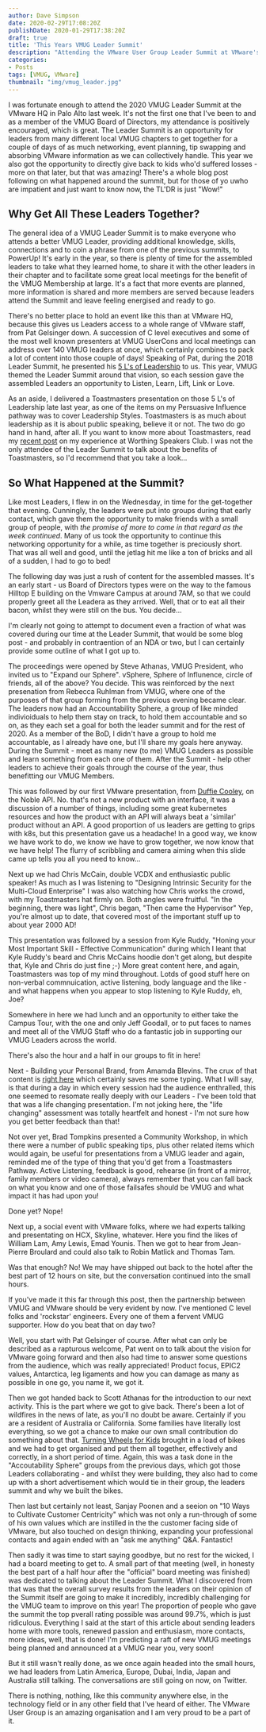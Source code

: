 ```yaml
---
author: Dave Simpson
date: 2020-02-29T17:08:20Z
publishDate: 2020-01-29T17:38:20Z
draft: true
title: 'This Years VMUG Leader Summit'
description: "Attending the VMware User Group Leader Summit at VMware's Palo Alto HQ"
categories:
- Posts
tags: [VMUG, VMware]
thumbnail: "img/vmug_leader.jpg"
---
```

I was fortunate enough to attend the 2020 VMUG Leader Summit at the VMware HQ in Palo Alto last week. It's not the first one that I've been to and as a member of the VMUG Board of Directors, my attendance is positively encouraged, which is great. The Leader Summit is an opportunity for leaders from many different local VMUG chapters to get together for a couple of days of as much networking, event planning, tip swapping and absorbing VMware information as we can collectively handle. This year we also got the opportunity to directly give back to kids who'd suffered losses - more on that later, but that was amazing! There's a whole blog post following on what happened around the summit, but for those of yo uwho are impatient and just want to know now, the TL'DR is just "Wow!"

## Why Get All These Leaders Together? ##

The general idea of a VMUG Leader Summit is to make everyone who attends a better VMUG Leader, providing additional knowledge, skills, connections and to coin a phrase from one of the previous summits, to PowerUp! It's early in the year, so there is plenty of time for the assembled leaders to take what they learned home, to share it with the other leaders in their chapter and to facilitate some great local meetings for the benefit of the VMUG Membership at large. It's a fact that more events are planned, more information is shared and more members are served because leaders attend the Summit and leave feeling energised and ready to go.

There's no better place to hold an event like this than at VMware HQ, because this gives us Leaders access to a whole range of VMware staff, from Pat Gelsinger down. A succession of C level executives and some of the most well known presenters at VMUG UserCons and local meetings can address over 140 VMUG leaders at once, which certainly combines to pack a lot of content into those couple of days! Speaking of Pat, during the 2018 Leader Summit, he presented his [5 L's of Leadership](https://www.linkedin.com/pulse/life-lessons-leadership-pat-gelsinger-1/) to us. This year, VMUG themed the Leader Summit around that vision, so each session gave the assembled Leaders an opportunity to Listen, Learn, Lift, Link or Love.

As an aside, I delivered a Toastmasters presentation on those 5 L's of Leadership late last year, as one of the items on my Persuasive Influence pathway was to cover Leadership Styles. Toastmasters is as much about leadership as it is about public speaking, believe it or not. The two do go hand in hand, after all. If you want to know more about Toastmasters, read my [recent post](https://www.virtualmachinery.co.uk/post/toastmasters/) on my experience at Worthing Speakers Club. I was not the only attendee of the Leader Summit to talk about the benefits of Toastmasters, so I'd recommend that you take a look...

## So What Happened at the Summit? ##
Like most Leaders, I flew in on the Wednesday, in time for the get-together that evening. Cunningly, the leaders were put into groups during that early contact, which gave them the opportunity to make friends with a small group of people, with _the promise of more to come in that regard as the week continued_. Many of us took the opportunity to continue this networking opportunity for a while, as time together is preciously short. That was all well and good, until the jetlag hit me like a ton of bricks and all of a sudden, I had to go to bed!

The following day was just a rush of content for the assembled masses. It's an early start - us Board of Directors types were on the way to the famous Hilltop E building on the Vmware Campus at around 7AM, so that we could properly greet all the Leadera as they arrived. Well, that or to eat all their bacon, whilst they were still on the bus. You decide...

<front door photo>

I'm clearly not going to attempt to document even a fraction of what was covered during our time at the Leader Summit, that would be some blog post - and probably in contraention of an NDA or two, but I can certainly provide some outline of what I got up to. 

The proceedings were opened by Steve Athanas, VMUG President, who invited us to "Expand our Sphere". vSphere, Sphere of Influnence, circle of friends, all of the above? You decide. This was reinforced by the next presenation from Rebecca Ruhlman from VMUG, where one of the purposes of that group forming from the previous evening became clear. The leaders now had an Accountability Sphere, a group of like minded indivioiduals to help them stay on track, to hold them accountable and so on, as they each set a goal for both the leader summit and for the rest of 2020. As a member of the BoD, I didn't have a group to hold me accountable, as I already have one, but I'll share my goals here anyway.
During the Summit - meet as many new (to me) VMUG Leaders as possible and learn something from each one of them.
After the Summit - help other leaders to achieve their goals through the course of the year, thus benefitting our VMUG Members. 

This was followed by our first VMware presentation, from [Duffie Cooley](https://twitter.com/mauilion/), on the Noble API. No. that's not a new product with an interface, it was a discussion of a number of things, including some great kubernetes resources and how the product with an API will always beat a 'similar' product without an API. A good proportion of us leaders are getting to grips with k8s, but this presentation gave us a headache! In a good way, we know we have work to do, we know we have to grow together, we now know that we have help! The flurry of scribbling and camera aiming when this slide came up tells you all you need to know...

<k8s photo>
  
Next up we had Chris McCain, double VCDX and enthusiastic public speaker! As much as I was listening to "Designing Intrinsic Security for the Multi-Cloud Enterprise" I was also watching how Chris works the crowd, with my Toastmasters hat firmly on. Both angles were fruitful. "In the beginning, there was light", Chris began, "Then came the Hypervisor" Yep, you're almost up to date, that covered most of the important stuff up to about year 2000 AD! 

This presentation was followed by a session from Kyle Ruddy, "Honing your Most Important Skill - Effective Communication" during which I leant that Kyle Ruddy's beard and Chris McCains hoodie don't get along, but despite that, Kyle and Chris do just fine ;-) More great content here, and again, Toastmasters was top of my mind throughout. Lotds of good stuff here on non-verbal commnuication, active listening, body language and the like - and what happens when you appear to stop listening to Kyle Ruddy, eh, Joe? 

Somewhere in here we had lunch and an opportunity to either take the Campus Tour, with the one and only Jeff Goodall, or to put faces to names and meet all of the VMUG Staff who do a fantastic job in supporting our VMUG Leaders across the world. 

There's also the hour and a half in our groups to fit in here!

Next - Building your Personal Brand, from Amamda Blevins. The crux of that content is [right here](http://www.amandablevins.com/blog/2017/6/30/building-your-brand-like-a-blevins) which certainly saves me some typing. What I will say, is that during a day in which every session had the audience enthralled, this one seemed to resomate really deeply with our Leaders - I've been told that that was a life changing presentation. I'm not joking here, the "life changing" assessment was totally heartfelt and honest - I'm not sure how you get better feedback than that! 

Not over yet, Brad Tompkins presented a Community Workshop, in which there were a number of public speaking tips, plus other related items which would again, be useful for presentations from a VMUG leader and again, reminded me of the type of thing that you'd get from a Toastmasters Pathway. Active Listening, feedback is good, rehearse (in front of a mirror, family members or video camera), always remember that you can fall back on what you know and one of those failsafes should be VMUG and what impact it has had upon you!

Done yet? Nope!

Next up, a social event with VMware folks, where we had experts talking and presentating on HCX, Skyline, whatever. Here you find the likes of William Lam, Amy Lewis, Emad Younis. Then we got to hear from Jean-Pierre Broulard and could also talk to Robin Matlick and Thomas Tam. 

Was that enough? No! We may have shipped out back to the hotel after the best part of 12 hours on site, but the conversation continued into the small hours. 

If you've made it this far through this post, then the partnership between VMUG and VMware should be very evident by now. I've mentioned C level folks and 'rockstar' engineers. Every one of them a fervent VMUG supporter. How do you beat that on day two?

Well, you start with Pat Gelsinger of course. After what can only be described as a rapturous welcome, Pat went on to talk about the vision for VMware going forward and then also had time to answer some questions from the audience, which was really appreciated! Product focus, EPIC2 values, Antarctica, leg ligaments and how you can damage as many as possible in one go, you name it, we got it.

Then we got handed back to Scott Athanas for the introduction to our next activity. This is the part where we got to give back. There's been a lot of wildfires in the news of late, as you'll no doubt be aware. Certainly if you are a resident of Australia or California. Some families have literally lost everything, so we got a chance to make our own small contribution do something about that. [Turning Wheels for Kids](http://turningwheelsforkids.org/) brought in a load of bikes and we had to get organised and put them all together, effectively and correctly, in a short period of time. Again, this was a task done in the "Accoutability Sphere" groups from the previous days, which got those Leaders collaborating - and whilst they were building, they also had to come up with a short advertisement which would tie in their group, the leaders summit and why we built the bikes. 

Then last but certainly not least, Sanjay Poonen and a seeion on "10 Ways to Cultivate Customer Centricity" which was not only a run-through of some of his own values which are instilled in the the customer facing side of VMware, but also touched on design thinking, expanding your professional contacts and again ended with an "ask me anything" Q&A. Fantastic!  

Then sadly it was time to start saying goodbye, but no rest for the wicked, I had a board meeting to get to. A small part of that meeting (well, in honesty the best part of a half hour after the "official" board meeting was finished) was dedicated to  talking about the Leader Summit. What I discovered from that was that the overall survey results from the leaders on their opinion of the Summit itself are going to make it incredibly, incredibly challenging for the VMUG team to improve on this year! The proportion of people who gave the summit the top pverall rating possible was around 99.7%, which is just ridiculous. Everything I said at the start of this article about sending leaders home with more tools, renewed passion and enthusiasm, more contacts, more ideas, well, that is done! I'm predicting a raft of new VMUG meetings being planned and announced at a VMUG near you, very soon!

But it still wasn't really done, as we once again headed into the small hours, we had leaders from Latin America, Europe, Dubai, India, Japan and Australia still talking. The conversations are still going on now, on Twitter.

There is nothing, nothing, like this community anywhere else, in the technology field or in any other field that I've heard of either. The VMware User Group is an amazing organisation and I am very proud to be a part of it.
